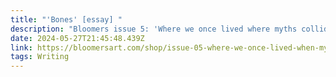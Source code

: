 ```yaml
---
title: "'Bones' [essay] "
description: "Bloomers issue 5: 'Where we once lived where myths collided' 2020"
date: 2024-05-27T21:45:48.439Z
link: https://bloomersart.com/shop/issue-05-where-we-once-lived-when-myths-collided/
tags: Writing
---
```


